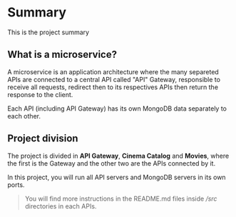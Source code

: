 # Summary
This is the project summary

## What is a microservice?
A microservice is an application architecture where the many separeted APIs are connected to a central API called "API" Gateway, responsible to receive all 
requests, redirect then to its respectives APIs then return the response to the client.

Each API (including API Gateway) has its own MongoDB data separately to each other.

## Project division
The project is divided in **API Gateway**, **Cinema Catalog** and **Movies**, where the first is the Gateway and the other two are the APIs connected by it.

In this project, you will run all API servers and MongoDB servers in its own ports.

> You will find more instructions in the README.md files inside */src* directories in each APIs.
